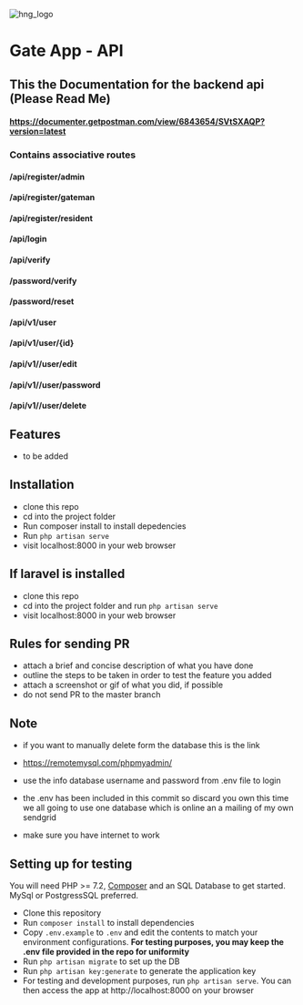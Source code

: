 ![hng_logo](https://res.cloudinary.com/benchuks-inc/image/upload/v1569336547/hng.png)

# Gate App - API

## This the Documentation for the backend api (Please Read Me)

#### https://documenter.getpostman.com/view/6843654/SVtSXAQP?version=latest

### Contains associative routes

#### /api/register/admin
#### /api/register/gateman
#### /api/register/resident
#### /api/login
#### /api/verify
#### /password/verify
#### /password/reset
#### /api/v1/user
#### /api/v1/user/{id}
#### /api/v1//user/edit
#### /api/v1//user/password
#### /api/v1//user/delete

## Features

* to be added

## Installation

* clone this repo
* cd into the project folder
* Run composer install to install depedencies
* Run `php artisan serve`
* visit localhost:8000 in your web browser

## If laravel is installed 

* clone this repo
* cd into the project folder and run `php artisan serve`
* visit localhost:8000 in your web browser

## Rules for sending PR

* attach a brief and concise description of what you have done
* outline the steps to be taken in order to test the feature you added
* attach a screenshot or gif of what you did, if possible
* do not send PR to the master branch

## Note 
* if you want to manually delete form the database this is the link
* https://remotemysql.com/phpmyadmin/
* use the info database username and password from .env file to login

* the .env has been included in this commit so discard you own this time we all going to use one database which is online an a mailing of my own sendgrid 

* make sure you have internet to work 

## Setting up for testing
You will need PHP >= 7.2, [Composer](https://getcomposer.org/) and an SQL Database to get started.
MySql or PostgressSQL preferred.

* Clone this repository
* Run `composer install` to install dependencies
* Copy `.env.example` to `.env` and edit the contents to match your environment
configurations. **For testing purposes, you may keep the .env file provided in the repo for uniformity**
* Run ```php artisan migrate``` to set up the DB
* Run ```php artisan key:generate``` to  generate the application key
* For testing and development purposes, run ```php artisan serve```. You can then access the app at http://localhost:8000 on your browser
